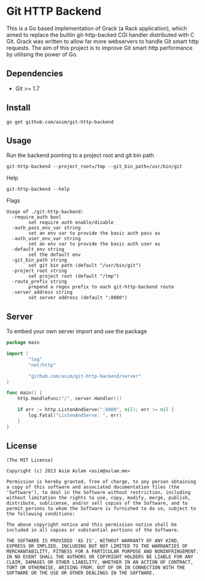 # Git HTTP Backend

This is a Go based implementation of Grack (a Rack application), which aimed 
to replace the builtin git-http-backed CGI handler distributed with C Git. 
Grack was written to allow far more webservers to handle Git smart http 
requests. The aim of this project is to improve Git smart http performance by 
utilising the power of Go.

## Dependencies

- Git >= 1.7

## Install

```
go get github.com/asim/git-http-backend
```

## Usage

Run the backend pointing to a project root and git bin path
```
git-http-backend --project_root=/tmp --git_bin_path=/usr/bin/git
```

Help

```
git-http-backend --help
```

Flags

```
Usage of ./git-http-backend:
  -require_auth bool
        set require auth enable/disable
  -auth_pass_env_var string
        set an env var to provide the basic auth pass as
  -auth_user_env_var string
        set an env var to provide the basic auth user as
  -default_env string
        set the default env
  -git_bin_path string
        set git bin path (default "/usr/bin/git")
  -project_root string
        set project root (default "/tmp")
  -route_prefix string
        prepend a regex prefix to each git-http-backend route
  -server_address string
        set server address (default ":8080")
```

## Server

To embed your own server import and use the package

```go
package main

import (
        "log"
        "net/http"

        "github.com/asim/git-http-backend/server"
)

func main() {
	http.HandleFunc("/", server.Handler())

	if err := http.ListenAndServe(":8080", nil); err != nil {
		log.Fatal("ListenAndServe: ", err)
	}
}
```

## License

```
(The MIT License)

Copyright (c) 2013 Asim Aslam <asim@aslam.me>

Permission is hereby granted, free of charge, to any person obtaining
a copy of this software and associated documentation files (the
'Software'), to deal in the Software without restriction, including
without limitation the rights to use, copy, modify, merge, publish,
distribute, sublicense, and/or sell copies of the Software, and to
permit persons to whom the Software is furnished to do so, subject to
the following conditions:

The above copyright notice and this permission notice shall be
included in all copies or substantial portions of the Software.

THE SOFTWARE IS PROVIDED 'AS IS', WITHOUT WARRANTY OF ANY KIND,
EXPRESS OR IMPLIED, INCLUDING BUT NOT LIMITED TO THE WARRANTIES OF
MERCHANTABILITY, FITNESS FOR A PARTICULAR PURPOSE AND NONINFRINGEMENT.
IN NO EVENT SHALL THE AUTHORS OR COPYRIGHT HOLDERS BE LIABLE FOR ANY
CLAIM, DAMAGES OR OTHER LIABILITY, WHETHER IN AN ACTION OF CONTRACT,
TORT OR OTHERWISE, ARISING FROM, OUT OF OR IN CONNECTION WITH THE
SOFTWARE OR THE USE OR OTHER DEALINGS IN THE SOFTWARE.
```````
